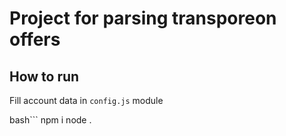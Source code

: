 # Project for parsing transporeon offers

## How to run

Fill account data in `config.js` module

bash```
npm i
node .
```

